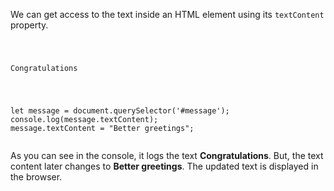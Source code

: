 We can get access to the text inside an
HTML element using its `textContent` property.

<codeblock language="javascript" type="lesson">
<code>
<panel language="html">
<p id = "message">Congratulations</p>
</panel>
<panel language="javascript">
let message = document.querySelector('#message');
console.log(message.textContent);
message.textContent = "Better greetings";
</panel>
</code>
</codeblock>

As you can see in the console,
it logs the text **Congratulations**. But, the
text content later changes to **Better greetings**. The updated text
is displayed in the browser.